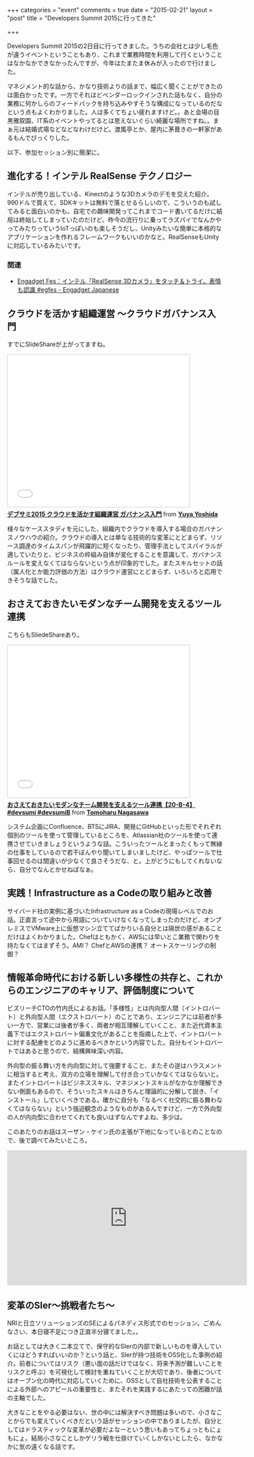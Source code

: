 +++
categories = "event"
comments = true
date = "2015-02-21"
layout = "post"
title = "Developers Summit 2015に行ってきた"

+++

Developers Summit 2015の2日目に行ってきました。うちの会社とは少し毛色が違うイベントということもあり、これまで業務時間を利用して行くということはなかなかできなかったんですが、今年はたまたま休みが入ったので行けました。

マネジメント的な話から、かなり技術よりの話まで、幅広く聞くことができたのは面白かったです。一方でそれほどベンダーロックインされた話もなく、自分の業務に何かしらのフィードバックを持ち込みやすそうな構成になっているのだなという点もよくわかりました。人は多くてちょい疲れますけど。。あと会場の目黒雅叙園、IT系のイベントやってるとは思えないぐらい綺麗な場所ですね。。まぁ元は結婚式場などなどなわけだけど。渡風亭とか、屋内に茅葺きの一軒家があるもんでびっくりした。

以下、参加セッション別に簡潔に。

## 進化する！インテル RealSense テクノロジー

インテルが売り出している、Kinectのような3Dカメラのデモを交えた紹介。990ドルで買えて、SDKキットは無料で落とせるらしいので、こういうのも試してみると面白いのかも。自宅での趣味開発ってこれまでコード書いてるだけに結局は終始してしまっていたのだけど、昨今の流行りに乗ってラズパイでなんかやってみたりっていうIoTっぽいのも楽しそうだし、Unityみたいな簡単に本格的なアプリケーションを作れるフレームワークもいいのかなと。RealSenseもUnityに対応しているみたいです。

### 関連
* [Engadget Fes：インテル「RealSense 3Dカメラ」をタッチ＆トライ。表情も認識 #egfes - Engadget Japanese](http://japanese.engadget.com/2014/06/30/engadget-fes-realsense-3d/)

## クラウドを活かす組織運営 ～クラウドガバナンス入門

すでにSlideShareが上がってますね。

<iframe src="//www.slideshare.net/slideshow/embed_code/44913374" width="425" height="355" frameborder="0" marginwidth="0" marginheight="0" scrolling="no" style="border:1px solid #CCC; border-width:1px; margin-bottom:5px; max-width: 100%;" allowfullscreen> </iframe> <div style="margin-bottom:5px"> <strong> <a href="//www.slideshare.net/yuya_lush/2015-44913374" title="デブサミ2015 クラウドを活かす組織運営 ガバナンス入門" target="_blank">デブサミ2015 クラウドを活かす組織運営 ガバナンス入門</a> </strong> from <strong><a href="//www.slideshare.net/yuya_lush" target="_blank">Yuya Yoshida</a></strong> </div>

様々なケーススタディを元にした、組織内でクラウドを導入する場合のガバナンスノウハウの紹介。クラウドの導入とは単なる技術的な変革にとどまらず、リソース調達のタイムスパンが飛躍的に短くなったり、管理手法としてスパイラルが適していたりと、ビジネスの枠組み自体が変化することを意識して、ガバナンスルールを変えなくてはならないという点が印象的でした。またスキルセットの話（属人化とか能力評価の方法）はクラウド運営にとどまらず、いろいろと応用できそうな話でした。

## おさえておきたいモダンなチーム開発を支えるツール連携

こちらもSliedeShareあり。

<iframe src="//www.slideshare.net/slideshow/embed_code/44917265" width="425" height="355" frameborder="0" marginwidth="0" marginheight="0" scrolling="no" style="border:1px solid #CCC; border-width:1px; margin-bottom:5px; max-width: 100%;" allowfullscreen> </iframe> <div style="margin-bottom:5px"> <strong> <a href="//www.slideshare.net/tomohn/20b4-devsumi-devsumib" title="おさえておきたいモダンなチーム開発を支えるツール連携【20-B-4】 #devsumi #devsumiB" target="_blank">おさえておきたいモダンなチーム開発を支えるツール連携【20-B-4】 #devsumi #devsumiB</a> </strong> from <strong><a href="//www.slideshare.net/tomohn" target="_blank">Tomoharu Nagasawa</a></strong> </div>

システム企画にConfluence、BTSにJIRA、開発にGitHubといった形でそれぞれ個別のツールを使って管理しているところを、Atlassian社のツールを使って連携させていきましょうというような話。こういったツールとまったくもって無縁の仕事をしているので若干ぼんやり聞いてしまいましたけど、やっぱツールで仕事回せるのは間違いが少なくて良さそうだな、と。上がどうにもしてくれないなら、自分でなんとかせねばなぁ。

## 実践！Infrastructure as a Codeの取り組みと改善

サイバード社の実例に基づいたInfrastructure as a Codeの現場レベルでのお話。正直言って途中から用語についていけなくなってしまったのだけど、オンプレミスでVMware上に仮想マシン立ててばかりいる自分とは隔世の感があることだけはよくわかりました。Chefはともかく、AWSには早いとこ業務で関わりを持たなくてはまずそう。AMI？ ChefとAWSの連携？ オートスケーリングの制御？

## 情報革命時代における新しい多様性の共存と、これからのエンジニアのキャリア、評価制度について

ビズリーチCTOの竹内氏によるお話。「多様性」とは内向型人間（イントロバート）と外向型人間（エクストロバート）のことであり、エンジニアには前者が多い一方で、営業には後者が多く、両者が相互理解していくこと、また近代資本主義下ではエクストロバート偏重文化があることを指摘した上で、イントロバートに対する配慮をどのように進めるべきかという内容でした。自分もイントロバートではあると思うので、結構興味深い内容。

外向型の振る舞い方を内向型に対して強要すること、またその逆はハラスメントに相当すると考え、双方の立場を理解して付き合っていかなくてはならないと。またイントロバートはビジネススキル、マネジメントスキルがなかなか理解できない側面もあるので、そういったスキルはきちんと理論的に分解して説き、「インストール」していくべきである。確かに自分も「なるべく社交的に振る舞わなくてはならない」という強迫観念のようなものがあるんですけど、一方で外向型の人が内向型に合わせてくれても良いはずなんですよね、多少は。

このあたりのお話はスーザン・ケイン氏の主張が下地になっているとのことなので、後で調べてみたいところ。

<iframe width="560" height="315" src="https://www.youtube.com/embed/ScNIhIe6_5Y" frameborder="0" allowfullscreen></iframe>

## 変革のSIer～挑戦者たち～

NRIと日立ソリューションズのSEによるパネディス形式でのセッション。ごめんなさい、本日寝不足につき正直半分寝てました。。

お話としては大きく二本立てで、保守的なSIerの内部で新しいものを導入していくにはどうすればいいのか？という話と、SIerが持つ技術をOSS化した事例の紹介。前者についてはリスク（悪い面の話だけではなく、将来予測が難しいことをリスクと呼ぶ）を可視化して検討を重ねていくことが大切であり、後者についてはオープン化の時代に対応していくために、OSSとして自社技術を公表することによる外部へのアピールの重要性と、またそれを実践するにあたっての困難が話の主軸でした。

大きなことをやる必要はない、世の中には解決すべき問題は多いので、小さなことからでも変えていくべきだという話がセッションの中でありましたが、自分としてはドラスティックな変革が必要だよなーという思いもあってちょっともにょもにょ。結局小さなことしかゲリラ戦を仕掛けていくしかないとしたら、なかなかに気の遠くなる話です。

